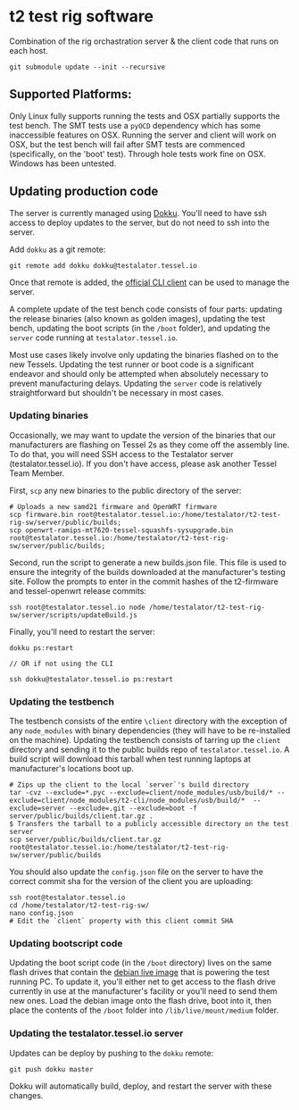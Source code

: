 # t2 test rig software
Combination of the rig orchastration server & the client code that runs on each host.

```
git submodule update --init --recursive
```

## Supported Platforms:
Only Linux fully supports running the tests and OSX partially supports the test bench. The SMT tests use a `pyOCD` dependency which has some inaccessible features on OSX. Running the server and client will work on OSX, but the test bench will fail after SMT tests are commenced (specifically, on the 'boot' test). Through hole tests work fine on OSX. Windows has been untested.

## Updating production code

The server is currently managed using [Dokku](http://dokku.viewdocs.io/dokku/). You'll need to have ssh access to deploy updates to the server, but do not need to ssh into the server.

Add `dokku` as a git remote:

```
git remote add dokku dokku@testalator.tessel.io
```

Once that remote is added, the [official CLI client](http://dokku.viewdocs.io/dokku/) can be used to manage the server.

A complete update of the test bench code consists of four parts: updating the release binaries (also known as golden images), updating the test bench, updating the boot scripts (in the `/boot` folder), and updating the `server` code running at `testalator.tessel.io`.

Most use cases likely involve only updating the binaries flashed on to the new Tessels. Updating the test runner or boot code is a significant endeavor and should only be attempted when absolutely necessary to prevent manufacturing delays. Updating the `server` code is relatively straightforward but shouldn't be necessary in most cases.

### Updating binaries
Occasionally, we may want to update the version of the binaries that our manufacturers are flashing on Tessel 2s as they come off the assembly line. To do that, you will need SSH access to the Testalator server (testalator.tessel.io). If you don't have access, please ask another Tessel Team Member.

First, `scp` any new binaries to the public directory of the server:
```
# Uploads a new samd21 firmware and OpenWRT firmware
scp firmware.bin root@testalator.tessel.io:/home/testalator/t2-test-rig-sw/server/public/builds;
scp openwrt-ramips-mt7620-tessel-squashfs-sysupgrade.bin root@testalator.tessel.io:/home/testalator/t2-test-rig-sw/server/public/builds;
```

Second, run the script to generate a new builds.json file. This file is used to ensure the integrity
of the builds downloaded at the manufacturer's testing site. Follow the prompts to enter in the commit hashes of the t2-firmware and tessel-openwrt release commits:
```
ssh root@testalator.tessel.io node /home/testalator/t2-test-rig-sw/server/scripts/updateBuild.js
```

Finally, you'll need to restart the server:
```
dokku ps:restart

// OR if not using the CLI

ssh dokku@testalator.tessel.io ps:restart
```

### Updating the testbench
The testbench consists of the entire `\client` directory with the exception of any `node_modules` with binary dependencies (they will have to be re-installed on the machine). Updating the testbench consists of tarring up the `client` directory and sending it to the public builds repo of `testalator.tessel.io`. A build script will download this tarball when test running laptops at manufacturer's locations boot up.

```
# Zips up the client to the local `server`'s build directory
tar -cvz --exclude=*.pyc --exclude=client/node_modules/usb/build/* --exclude=client/node_modules/t2-cli/node_modules/usb/build/*  --exclude=server --exclude=.git --exclude=boot -f server/public/builds/client.tar.gz .
$ Transfers the tarball to a publicly accessible directory on the test server
scp server/public/builds/client.tar.gz root@testalator.tessel.io:/home/testalator/t2-test-rig-sw/server/public/builds
```

You should also update the `config.json` file on the server to have the correct commit sha for the version of the client you are uploading:
```
ssh root@testalator.tessel.io
cd /home/testalator/t2-test-rig-sw/
nano config.json
# Edit the `client` property with this client commit SHA
```


### Updating bootscript code
Updating the boot script code (in the `/boot` directory) lives on the same flash drives that contain the [debian live image](https://github.com/tessel/t2-test-rig-debian-live) that is powering the test running PC. To update it, you'll either net to get access to the flash drive currently in use at the manufacturer's facility or you'll need to send them new ones. Load the debian image onto the flash drive, boot into it, then place the contents of the `/boot` folder into `/lib/live/mount/medium` folder.

### Updating the testalator.tessel.io server

Updates can be deploy by pushing to the `dokku` remote:

```
git push dokku master
```

Dokku will automatically build, deploy, and restart the server with these changes.
